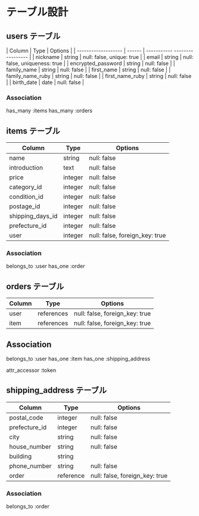 # テーブル設計

## users テーブル

| Column              | Type   | Options                       |
| ------------------- | ------ | ----------- ----------------- |
| nickname            | string | null: false, unique: true |
| email               | string | null: false, uniqueness: true |
| encrypted_password  | string | null: false                   |
| family_name         | string | null: false                   |
| first_name          | string | null: false                   |
| family_name_ruby    | string | null: false                   |
| first_name_ruby     | string | null: false                   |
| birth_date          | date   | null: false                   |

### Association

has_many :items
has_many :orders


## items テーブル

| Column           | Type   | Options                         |
| ---------------- | ------ | ------------------------------- |
| name             | string | null: false                     |
| introduction     | text   | null: false                     |
| price            | integer| null: false                     |
| category_id      | integer| null: false                     |
| condition_id     | integer| null: false                     |
| postage_id       | integer| null: false                     |
| shipping_days_id | integer| null: false                     |
| prefecture_id    | integer| null: false                     | 
| user             | integer| null: false, foreign_key: true  |

### Association

belongs_to :user
has_one    :order


## orders テーブル

| Column          | Type       | Options                        |
| --------------- | -----------| ------------------------------ |
| user            | references | null: false, foreign_key: true |
| item            | references | null: false, foreign_key: true |

## Association

belongs_to :user
has_one    :item
has_one    :shipping_address

attr_accessor :token



## shipping_address テーブル

| Column          | Type       | Options                       |
| --------------- | ---------- | ----------------------------- |
| postal_code     | integer    | null: false                   |
| prefecture_id   | integer    | null: false                   |
| city            | string     | null: false                   |
| house_number    | string     | null: false                   |
| building        | string     |                   |
| phone_number    | string     | null: false                   |
| order           | reference  | null: false, foreign_key: true|


### Association

belongs_to :order